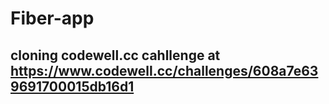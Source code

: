 
# Fiber-app
## cloning codewell.cc cahllenge at https://www.codewell.cc/challenges/608a7e639691700015db16d1 

